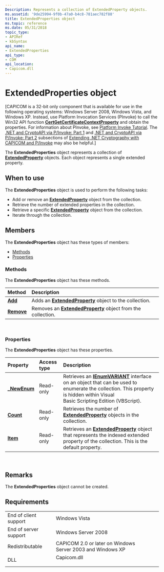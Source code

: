 ```yaml
---
Description: Represents a collection of ExtendedProperty objects.
ms.assetid: '9de25994-9f0b-47a0-b4c8-781aec782f88'
title: ExtendedProperties object
ms.topic: reference
ms.date: 05/31/2018
topic_type: 
- APIRef
- kbSyntax
api_name: 
- ExtendedProperties
api_type: 
- COM
api_location: 
- Capicom.dll
---
```


# ExtendedProperties object

\[CAPICOM is a 32-bit only component that is available for use in the following operating systems: Windows Server 2008, Windows Vista, and Windows XP. Instead, use Platform Invocation Services (PInvoke) to call the Win32 API function [**CertGetCertificateContextProperty**](/windows/desktop/api/Wincrypt/nf-wincrypt-certgetcertificatecontextproperty) and obtain the properties. For information about PInvoke, see [Platform Invoke Tutorial](https://go.microsoft.com/fwlink/p/?linkid=119531). The [.NET and CryptoAPI via P/Invoke: Part 1](https://go.microsoft.com/fwlink/p/?linkid=119533) and [.NET and CryptoAPI via P/Invoke: Part 2](https://go.microsoft.com/fwlink/p/?linkid=119534) subsections of [Extending .NET Cryptography with CAPICOM and P/Invoke](https://go.microsoft.com/fwlink/p/?linkid=119532) may also be helpful.\]

The **ExtendedProperties** object represents a collection of [**ExtendedProperty**](extendedproperty.md) objects. Each object represents a single extended property.

## When to use

The **ExtendedProperties** object is used to perform the following tasks:

-   Add or remove an [**ExtendedProperty**](extendedproperty.md) object from the collection.
-   Retrieve the number of extended properties in the collection.
-   Retrieve a specific [**ExtendedProperty**](extendedproperty.md) object from the collection.
-   Iterate through the collection.

## Members

The **ExtendedProperties** object has these types of members:

-   [Methods](#methods)
-   [Properties](#extendedproperties-object)

### Methods

The **ExtendedProperties** object has these methods.



| Method                                      | Description                                                                                    |
|:--------------------------------------------|:-----------------------------------------------------------------------------------------------|
| [**Add**](extendedproperties-add.md)       | Adds an [**ExtendedProperty**](extendedproperty.md) object to the collection.<br/>      |
| [**Remove**](extendedproperties-remove.md) | Removes an [**ExtendedProperty**](extendedproperty.md) object from the collection.<br/> |



 

### Properties

The **ExtendedProperties** object has these properties.



| Property                                                   | Access type          | Description                                                                                                                                                                                                                     |
|:-----------------------------------------------------------|:---------------------|:--------------------------------------------------------------------------------------------------------------------------------------------------------------------------------------------------------------------------------|
| [**\_NewEnum**](extendedproperties-newenum.md)<br/> | Read-only<br/> | Retrieves an [**IEnumVARIANT**](https://msdn.microsoft.com/library/ms221053(v=VS.71).aspx) interface on an object that can be used to enumerate the collection. This property is hidden within Visual Basic Scripting Edition (VBScript).<br/> |
| [**Count**](extendedproperties-count.md)<br/>       | Read-only<br/> | Retrieves the number of [**ExtendedProperty**](extendedproperty.md) objects in the collection.<br/>                                                                                                                      |
| [**Item**](extendedproperties-item.md)<br/>         | Read-only<br/> | Retrieves an [**ExtendedProperty**](extendedproperty.md) object that represents the indexed extended property of the collection. This is the default property.<br/>                                                      |



 

## Remarks

The **ExtendedProperties** object cannot be created.

## Requirements



|                                  |                                                                                        |
|----------------------------------|----------------------------------------------------------------------------------------|
| End of client support<br/> | Windows Vista<br/>                                                               |
| End of server support<br/> | Windows Server 2008<br/>                                                         |
| Redistributable<br/>       | CAPICOM 2.0 or later on Windows Server 2003 and Windows XP<br/>                  |
| DLL<br/>                   | <dl> <dt>Capicom.dll</dt> </dl> |



 

 




